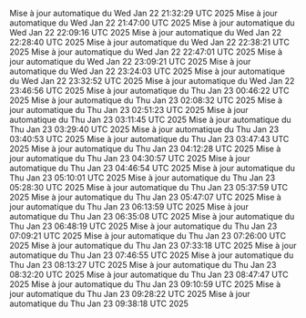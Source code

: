 Mise à jour automatique du Wed Jan 22 21:32:29 UTC 2025
Mise à jour automatique du Wed Jan 22 21:47:00 UTC 2025
Mise à jour automatique du Wed Jan 22 22:09:16 UTC 2025
Mise à jour automatique du Wed Jan 22 22:28:40 UTC 2025
Mise à jour automatique du Wed Jan 22 22:38:21 UTC 2025
Mise à jour automatique du Wed Jan 22 22:47:01 UTC 2025
Mise à jour automatique du Wed Jan 22 23:09:21 UTC 2025
Mise à jour automatique du Wed Jan 22 23:24:03 UTC 2025
Mise à jour automatique du Wed Jan 22 23:32:52 UTC 2025
Mise à jour automatique du Wed Jan 22 23:46:56 UTC 2025
Mise à jour automatique du Thu Jan 23 00:46:22 UTC 2025
Mise à jour automatique du Thu Jan 23 02:08:32 UTC 2025
Mise à jour automatique du Thu Jan 23 02:51:23 UTC 2025
Mise à jour automatique du Thu Jan 23 03:11:45 UTC 2025
Mise à jour automatique du Thu Jan 23 03:29:40 UTC 2025
Mise à jour automatique du Thu Jan 23 03:40:53 UTC 2025
Mise à jour automatique du Thu Jan 23 03:47:43 UTC 2025
Mise à jour automatique du Thu Jan 23 04:12:28 UTC 2025
Mise à jour automatique du Thu Jan 23 04:30:57 UTC 2025
Mise à jour automatique du Thu Jan 23 04:46:54 UTC 2025
Mise à jour automatique du Thu Jan 23 05:10:01 UTC 2025
Mise à jour automatique du Thu Jan 23 05:28:30 UTC 2025
Mise à jour automatique du Thu Jan 23 05:37:59 UTC 2025
Mise à jour automatique du Thu Jan 23 05:47:07 UTC 2025
Mise à jour automatique du Thu Jan 23 06:13:59 UTC 2025
Mise à jour automatique du Thu Jan 23 06:35:08 UTC 2025
Mise à jour automatique du Thu Jan 23 06:48:19 UTC 2025
Mise à jour automatique du Thu Jan 23 07:09:21 UTC 2025
Mise à jour automatique du Thu Jan 23 07:26:00 UTC 2025
Mise à jour automatique du Thu Jan 23 07:33:18 UTC 2025
Mise à jour automatique du Thu Jan 23 07:46:55 UTC 2025
Mise à jour automatique du Thu Jan 23 08:13:27 UTC 2025
Mise à jour automatique du Thu Jan 23 08:32:20 UTC 2025
Mise à jour automatique du Thu Jan 23 08:47:47 UTC 2025
Mise à jour automatique du Thu Jan 23 09:10:59 UTC 2025
Mise à jour automatique du Thu Jan 23 09:28:22 UTC 2025
Mise à jour automatique du Thu Jan 23 09:38:18 UTC 2025
